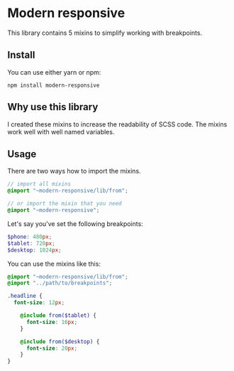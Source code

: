 # Modern responsive

This library contains 5 mixins to simplify working with breakpoints.

## Install

You can use either yarn or npm:

```
npm install modern-responsive
```

## Why use this library

I created these mixins to increase the readability of SCSS code.
The mixins work well with well named variables.

## Usage

There are two ways how to import the mixins.

```scss
// import all mixins
@import "~modern-responsive/lib/from";

// or import the mixin that you need
@import "~modern-responsive";
```

Let's say you've set the following breakpoints:

```scss
$phone: 480px;
$tablet: 720px;
$desktop: 1024px;
```

You can use the mixins like this:

```scss
@import "~modern-responsive/lib/from";
@import "../path/to/breakpoints";

.headline {
  font-size: 12px;

	@include from($tablet) {
	  font-size: 16px;
	}

	@include from($desktop) {
	  font-size: 20px;
	}
}
```
